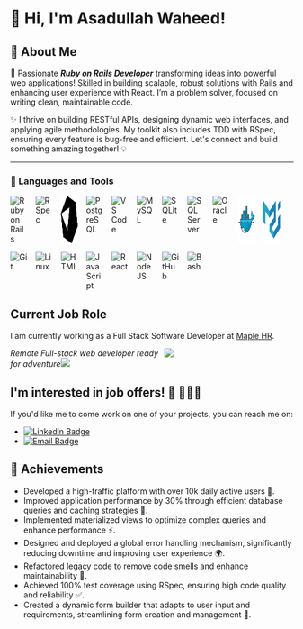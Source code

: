 # 👋 Hi, I'm Asadullah Waheed!

## 🚀 About Me
🚀 Passionate ***Ruby on Rails Developer*** transforming ideas into powerful web applications! Skilled in building scalable, robust solutions with Rails and enhancing user experience with React. I’m a problem solver, focused on writing clean, maintainable code.

✨ I thrive on building RESTful APIs, designing dynamic web interfaces, and applying agile methodologies. My toolkit also includes TDD with RSpec, ensuring every feature is bug-free and efficient. 
Let's connect and build something amazing together! 💡

---

### 🧰 Languages and Tools
<div style="display: flex; flex-wrap: wrap; gap: 15px;">
  <img alt="Ruby on Rails" title="Ruby on Rails" width="30px" src="https://cdn.jsdelivr.net/gh/devicons/devicon/icons/rails/rails-original-wordmark.svg"/>
  <img alt="RSpec" title="RSpec" width="30px" src="https://cdn.jsdelivr.net/gh/devicons/devicon/icons/rspec/rspec-original.svg"/>
  <img alt="Crystal" title="Crystal" width="30px" src="https://raw.githubusercontent.com/devicons/devicon/master/icons/crystal/crystal-original.svg"/>
  <img alt="PostgreSQL" title="PostgreSQL" width="30px" src="https://cdn.jsdelivr.net/gh/devicons/devicon/icons/postgresql/postgresql-original.svg" />
  <img alt="VS Code" title="VS Code" width="30px" src="https://cdn.jsdelivr.net/gh/devicons/devicon/icons/vscode/vscode-original.svg" />
  <img alt="MySQL" title="MySQL" width="30px" src="https://cdn.jsdelivr.net/gh/devicons/devicon/icons/mysql/mysql-original.svg" />
  <img alt="SQLite" title="SQLite" width="30px" src="https://cdn.jsdelivr.net/gh/devicons/devicon/icons/sqlite/sqlite-original.svg" />
  <img alt="SQL Server" title="SQL Server" width="30px" src="https://cdn.jsdelivr.net/gh/devicons/devicon/icons/microsoftsqlserver/microsoftsqlserver-plain.svg" />
  <img alt="Oracle" title="Oracle" width="30px" src="https://cdn.jsdelivr.net/gh/devicons/devicon/icons/oracle/oracle-original.svg" />
  <img alt="Docker" title="Docker" width="30px" src="https://raw.githubusercontent.com/devicons/devicon/master/icons/docker/docker-original.svg"/>
  <img alt="Material UI" title="Material UI" width="30px" src="https://raw.githubusercontent.com/devicons/devicon/master/icons/materialui/materialui-original.svg"/>
  <img alt="Git" title="Git" width="30px" src="https://cdn.jsdelivr.net/gh/devicons/devicon/icons/git/git-original.svg" />
  <img alt="Linux" title="Linux" width="30px" src="https://cdn.jsdelivr.net/gh/devicons/devicon/icons/linux/linux-original.svg" />
  <img alt="HTML" title="HTML" width="30px" src="https://cdn.jsdelivr.net/gh/devicons/devicon/icons/html5/html5-plain.svg" />
  <img alt="JavaScript" title="JavaScript" width="30px" src="https://cdn.jsdelivr.net/gh/devicons/devicon/icons/javascript/javascript-plain.svg" />
  <img alt="React" title="React" width="30px" src="https://cdn.jsdelivr.net/gh/devicons/devicon/icons/react/react-original.svg" />
  <img alt="NodeJS" title="NodeJS" width="30px" src="https://cdn.jsdelivr.net/gh/devicons/devicon/icons/nodejs/nodejs-original.svg" />
  <img alt="GitHub" title="GitHub" width="30px" src="https://cdn.jsdelivr.net/gh/devicons/devicon/icons/github/github-original.svg" />
  <img alt="Bash" title="Bash" width="30px" src="https://cdn.jsdelivr.net/gh/devicons/devicon/icons/bash/bash-original.svg" />
</div>

## Current Job Role
I am currently working as a Full Stack Software Developer at [Maple HR](https://maplehr.io/).

<img align='right' src="https://media1.giphy.com/media/PgLLtnqHts1woXeKpy/giphy.gif?cid=ecf05e47yvmdb2do7n27eaitsqafb62bkzsidma6evltkedr&rid=giphy.gif" width="230" style="margin-left: 10px; margin-bottom: 10px;">
<p><em>Remote Full-stack web developer ready for adventure</em><img src="https://media.giphy.com/media/XGma2iRIHTKkwqRkFl/giphy.gif" width="50"></p>

## I'm interested in job offers! 🏢 🏃‍♂️💨

If you'd like me to come work on one of your projects, you can reach me on:

- [![Linkedin Badge](https://img.shields.io/badge/-Asadullah%20Waheed-blue?style=flat-square&logo=Linkedin&logoColor=white&link=https://www.linkedin.com/in/asadullahwaheed22/)](https://www.linkedin.com/in/asadullahwaheed22)
- [![Email Badge](https://img.shields.io/badge/Email-waheedasadullah123%40gmail.com-brightgreen)](mailto:waheedasadullah123@gmail.com)

## 🌟 Achievements
- Developed a high-traffic platform with over 10k daily active users 🛒.
- Improved application performance by 30% through efficient database queries and caching strategies 🚀.
- Implemented materialized views to optimize complex queries and enhance performance ⚡.
- Designed and deployed a global error handling mechanism, significantly reducing downtime and improving user experience 🌍.
- Refactored legacy code to remove code smells and enhance maintainability 💪.
- Achieved 100% test coverage using RSpec, ensuring high code quality and reliability ✅.
- Created a dynamic form builder that adapts to user input and requirements, streamlining form creation and management 🔧.
